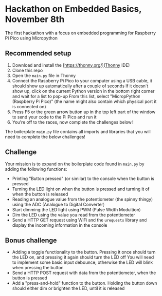 # Hackathon on Embedded Basics, November 8th
The first hackathon with a focus on embedded programming for Raspberry Pi Pico using Micropython

## Recommended setup
1. Download and install the [https://thonny.org/](Thonny IDE)
2. Clone this repo
3. Open the `main.py` file in Thonny
4. Connect the Raspberry Pi Pico to your computer using a USB cable, it should show up automatically after a couple of seconds
   If it doesn't show up, click on the current Python version in the bottom right corner and wait for a list to pop-up
   From this list, select "MicropPython (Raspberry Pi Pico)" (the name might also contain which physical port it is connected on)
5. Press F5 or the green arrow button up in the top left part of the window to send your code to the Pi Pico and run it
6. You're off to the races, now complete the challenges below!

The boilerplate `main.py` file contains all imports and libraries that you will need to complete the below challenges!

## Challenge
Your mission is to expand on the boilerplate code found in `main.py` by adding the following functions:
- Printing "Button pressed" (or similar) to the console when the button is pressed
- Turning the LED light on when the button is pressed and turning it of when the button is released
- Reading an analogue value from the potentiometer (the spinny thingy) using the ADC (Analogue to Digital Converter)
- Start dimming the LED light using PWM (Pulse Width Modultion) 
- Dim the LED using the value you read from the potentiometer
- Send a HTTP GET request using WiFi and the `urequests` library and display the incoming information in the console

## Bonus challenge
- Adding a toggle functionality to the button. Pressing it once should turn the LED on, and pressing it again should turn the LED off
    You will need to implement some basic input debounce, otherwise the LED will blink when pressing the button
- Send a HTTP POST request with data from the potentiometer, when the button is pressed
- Add a "press-and-hold" function to the button. Holding the button down should either dim or brighten the LED, until it is released 
